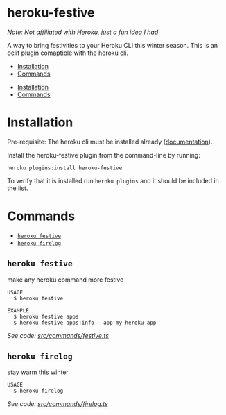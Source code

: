 heroku-festive
================
*Note: Not affiliated with Heroku, just a fun idea I had*

A way to bring festivities to your Heroku CLI this winter season.
This is an oclif plugin comaptible with the heroku cli.

<!-- toc -->
* [Installation](#installation)
* [Commands](#commands)
<!-- tocstop -->
* [Installation](#installation)
* [Commands](#commands)

# Installation

Pre-requisite: The heroku cli must be installed already ([documentation](https://devcenter.heroku.com/articles/heroku-cli#download-and-install)).

Install the heroku-festive plugin from the command-line by running:
```shell
heroku plugins:install heroku-festive
```

To verify that it is installed run `heroku plugins` and it should be included in the list.

<!-- usagestop -->
# Commands
<!-- commands -->
* [`heroku festive`](#heroku-festive)
* [`heroku firelog`](#heroku-firelog)

## `heroku festive`

make any heroku command more festive

```
USAGE
  $ heroku festive

EXAMPLE
  $ heroku festive apps
  $ heroku festive apps:info --app my-heroku-app
```

_See code: [src/commands/festive.ts](https://github.com/chadian/heroku-festive/blob/v0.1.1/src/commands/festive.ts)_

## `heroku firelog`

stay warm this winter

```
USAGE
  $ heroku firelog
```

_See code: [src/commands/firelog.ts](https://github.com/chadian/heroku-festive/blob/v0.1.1/src/commands/firelog.ts)_
<!-- commandsstop -->
